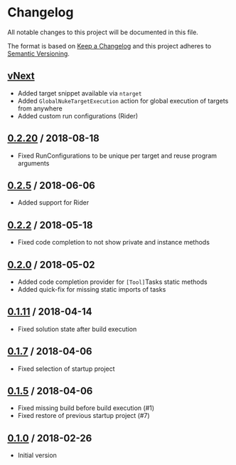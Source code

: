 # Changelog
All notable changes to this project will be documented in this file.

The format is based on [Keep a Changelog](http://keepachangelog.com/en/1.0.0/)
and this project adheres to [Semantic Versioning](http://semver.org/spec/v2.0.0.html).

## [vNext]
- Added target snippet available via `ntarget`
- Added `GlobalNukeTargetExecution` action for global execution of targets from anywhere
- Added custom run configurations (Rider)

## [0.2.20] / 2018-08-18
- Fixed RunConfigurations to be unique per target and reuse program arguments

## [0.2.5] / 2018-06-06
- Added support for Rider

## [0.2.2] / 2018-05-18
- Fixed code completion to not show private and instance methods

## [0.2.0] / 2018-05-02
- Added code completion provider for `[Tool]`Tasks static methods
- Added quick-fix for missing static imports of tasks

## [0.1.11] / 2018-04-14
- Fixed solution state after build execution

## [0.1.7] / 2018-04-06
- Fixed selection of startup project

## [0.1.5] / 2018-04-06
- Fixed missing build before build execution (#1)
- Fixed restore of previous startup project (#7)

## [0.1.0] / 2018-02-26
- Initial version

[vNext]: https://github.com/nuke-build/resharper/compare/0.2.20...HEAD
[0.2.20]: https://github.com/nuke-build/resharper/compare/0.2.5...0.2.20
[0.2.5]: https://github.com/nuke-build/resharper/compare/0.2.2...0.2.5
[0.2.2]: https://github.com/nuke-build/resharper/compare/0.2.0...0.2.2
[0.2.0]: https://github.com/nuke-build/resharper/compare/0.1.11...0.2.0
[0.1.11]: https://github.com/nuke-build/resharper/compare/0.1.7...0.1.11
[0.1.7]: https://github.com/nuke-build/resharper/compare/0.1.5...0.1.7
[0.1.5]: https://github.com/nuke-build/resharper/compare/0.1.0...0.1.5
[0.1.0]: https://github.com/nuke-build/resharper/tree/0.1.0

